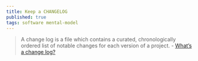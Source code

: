 ```yaml
---
title: Keep a CHANGELOG
published: true
tags: software mental-model
---
```

> A change log is a file which contains a curated, chronologically ordered list of notable changes for each version of a project. - [What’s a change log?](http://keepachangelog.com/en/1.0.0/)
